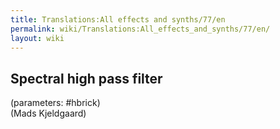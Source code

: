 ```yaml
---
title: Translations:All effects and synths/77/en
permalink: wiki/Translations:All_effects_and_synths/77/en/
layout: wiki
---
```


## Spectral high pass filter

(parameters: \#hbrick)  
(Mads Kjeldgaard)
